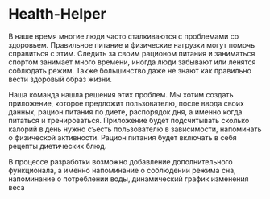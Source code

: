 # Health-Helper

В наше время многие люди часто сталкиваются с проблемами со здоровьем. Правильное питание и физические нагрузки могут помочь справиться с этим. Следить за своим рационом питания и заниматься спортом занимает много времени, иногда люди забывают или ленятся соблюдать режим. Также большинство даже не знают как правильно вести здоровый образ жизни.

Наша команда нашла решения этих проблем. Мы хотим создать приложение, которое предложит пользователю, после ввода своих данных, рацион питания по диете, распорядок дня, а именно когда питаться и тренироваться. Приложение будет подсчитывать сколько калорий в день нужно съесть пользователю в зависимости, напоминать о физической активности. Рацион питания будет включать в себя рецепты диетических блюд.

В процессе разработки возможно добавление дополнительного функционала, а именно напоминание о соблюдении режима сна, напоминание о потреблении воды, динамический график изменения веса
